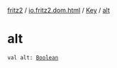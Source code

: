 [fritz2](../../index.md) / [io.fritz2.dom.html](../index.md) / [Key](index.md) / [alt](./alt.md)

# alt

`val alt: `[`Boolean`](https://kotlinlang.org/api/latest/jvm/stdlib/kotlin/-boolean/index.html)